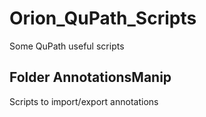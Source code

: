 # Orion_QuPath_Scripts
Some QuPath useful scripts 

## Folder AnnotationsManip
Scripts to import/export annotations
